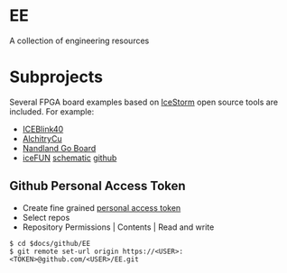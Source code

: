# EE
A collection of engineering resources

# Subprojects

Several FPGA board examples based on [IceStorm](https://clifford.at/icestorm) open source tools are included. For example:

* [ICEBlink40](https://www.latticesemi.com/iceblink40-hx1k)
* [AlchitryCu](https://www.sparkfun.com/products/16526)
* [Nandland Go Board](https://nandland.com/the-go-board/) 
* [iceFUN](https://www.robotshop.com/products/icefun-fpga-board) [schematic](https://cdn.robotshop.com/media/d/dev/rb-dev-99/pdf/icefun-fpga-board-schematic.pdf) [github](https://github.com/devantech/iceFUN)

## Github Personal Access Token

* Create fine grained [personal access token](https://docs.github.com/en/authentication/keeping-your-account-and-data-secure/managing-your-personal-access-tokens#creating-a-fine-grained-personal-access-token)
 * Select repos
 * Repository Permissions | Contents  | Read and write

```
$ cd $docs/github/EE
$ git remote set-url origin https://<USER>:<TOKEN>@github.com/<USER>/EE.git
```
